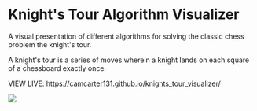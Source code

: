 # Knight's Tour Algorithm Visualizer

A visual presentation of different algorithms for solving the classic chess problem the knight's tour. 

A knight's tour is a series of moves wherein a knight lands on each square of a chessboard exactly once.

VIEW LIVE: https://camcarter131.github.io/knights_tour_visualizer/

![](tour.gif)
